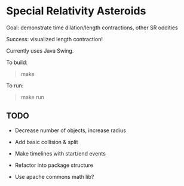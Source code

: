 Special Relativity Asteroids
============================

Goal: demonstrate time dilation/length contractions, other SR oddities

Success: visualized length contraction!

Currently uses Java Swing.

To build:
> make

To run:
> make run

TODO
----
- Decrease number of objects, increase radius
- Add basic collision & split
- Make timelines with start/end events

- Refactor into package structure
- Use apache commons math lib?

